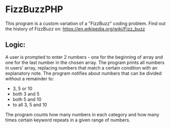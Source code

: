 # FizzBuzzPHP 

This program is a custom variation of a "FizzBuzz" coding problem.
Find out the history of FizzBuzz on: https://en.wikipedia.org/wiki/Fizz_buzz 

## Logic:

A user is prompted to enter 2 numbers - one for the beginning of array and one for the last number in the chosen array.
The program prints all numbers in users' array, replacing numbers that match a certain condition with an explanatory note.
The program notifies about numbers that can be divided without a remainder to:

- 3, 5 or 10
- both 3 and 5
- both 5 and 10
- to all 3, 5 and 10

The program counts how many numbers in each category and how many times certain keyword repeats in a given range of numbers.
